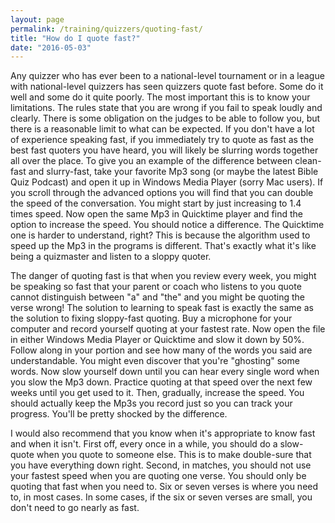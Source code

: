 ```yaml
---
layout: page
permalink: /training/quizzers/quoting-fast/
title: "How do I quote fast?"
date: "2016-05-03"
---
```


Any quizzer who has ever been to a national-level tournament or in a league with national-level quizzers has seen quizzers quote fast before. Some do it well and some do it quite poorly. The most important this is to know your limitations. The rules state that you are wrong if you fail to speak loudly and clearly. There is some obligation on the judges to be able to follow you, but there is a reasonable limit to what can be expected. If you don't have a lot of experience speaking fast, if you immediately try to quote as fast as the best fast quoters you have heard, you will likely be slurring words together all over the place. To give you an example of the difference between clean-fast and slurry-fast, take your favorite Mp3 song (or maybe the latest Bible Quiz Podcast) and open it up in Windows Media Player (sorry Mac users). If you scroll through the advanced options you will find that you can double the speed of the conversation. You might start by just increasing to 1.4 times speed. Now open the same Mp3 in Quicktime player and find the option to increase the speed. You should notice a difference. The Quicktime one is harder to understand, right? This is because the algorithm used to speed up the Mp3 in the programs is different. That's exactly what it's like being a quizmaster and listen to a sloppy quoter.

The danger of quoting fast is that when you review every week, you might be speaking so fast that your parent or coach who listens to you quote cannot distinguish between "a" and "the" and you might be quoting the verse wrong! The solution to learning to speak fast is exactly the same as the solution to fixing sloppy-fast quoting. Buy a microphone for your computer and record yourself quoting at your fastest rate. Now open the file in either Windows Media Player or Quicktime and slow it down by 50%. Follow along in your portion and see how many of the words you said are understandable. You might even discover that you're "ghosting" some words. Now slow yourself down until you can hear every single word when you slow the Mp3 down. Practice quoting at that speed over the next few weeks until you get used to it. Then, gradually, increase the speed. You should actually keep the Mp3s you record just so you can track your progress. You'll be pretty shocked by the difference.

I would also recommend that you know when it's appropriate to know fast and when it isn't. First off, every once in a while, you should do a slow-quote when you quote to someone else. This is to make double-sure that you have everything down right. Second, in matches, you should not use your fastest speed when you are quoting one verse. You should only be quoting that fast when you need to. Six or seven verses is where you need to, in most cases. In some cases, if the six or seven verses are small, you don't need to go nearly as fast.
